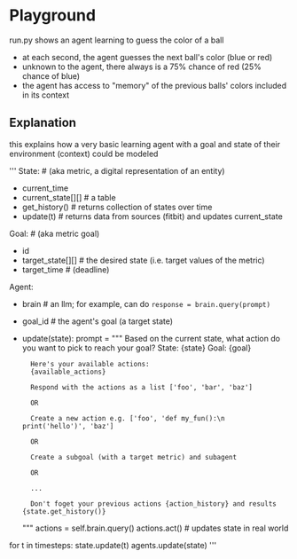 # Playground

run.py shows an agent learning to guess the color of a ball
- at each second, the agent guesses the next ball's color (blue or red)
- unknown to the agent, there always is a 75% chance of red (25% chance of blue)
- the agent has access to "memory" of the previous balls' colors included in its context

## Explanation

this explains how a very basic learning agent with a goal and state of their environment (context) could be modeled

'''
State:  # (aka metric, a digital representation of an entity)
- current_time
- current_state[][]  # a table
- get_history()  # returns collection of states over time
- update(t)  # returns data from sources (fitbit) and updates current_state

Goal:  # (aka metric goal)
- id
- target_state[][]  # the desired state (i.e. target values of the metric)
- target_time  # (deadline)

Agent:
- brain  # an llm; for example, can do `response = brain.query(prompt)`
- goal_id # the agent's goal (a target state)
- update(state):
    prompt = """
        Based on the current state, what action do you want to pick to reach your goal?
        State: {state}
        Goal: {goal}

        Here's your available actions:
        {available_actions}

        Respond with the actions as a list ['foo', 'bar', 'baz']

        OR

        Create a new action e.g. ['foo', 'def my_fun():\n    print('hello')', 'baz']

        OR

        Create a subgoal (with a target metric) and subagent
        
        OR

        ...

        Don't foget your previous actions {action_history} and results {state.get_history()}
    """
    actions = self.brain.query()
    actions.act()  # updates state in real world


for t in timesteps:
    state.update(t)
    agents.update(state)
'''

